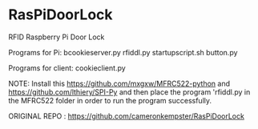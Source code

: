 # RasPiDoorLock
RFID Raspberry Pi Door Lock

Programs for Pi:
bcookieserver.py
rfiddl.py
startupscript.sh
button.py

Programs for client:
cookieclient.py


NOTE: Install this https://github.com/mxgxw/MFRC522-python and https://github.com/lthiery/SPI-Py and then place the program 'rfiddl.py in the MFRC522 folder in order to run the program successfully.

ORIGINAL REPO : https://github.com/cameronkempster/RasPiDoorLock